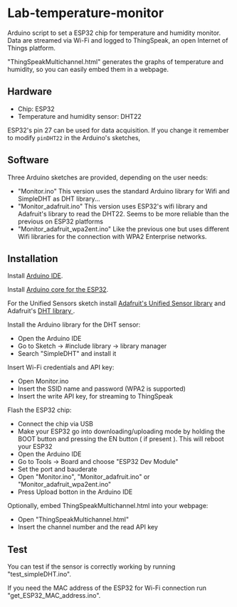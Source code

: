 # Lab-temperature-monitor
Arduino script to set a ESP32 chip for temperature and humidity monitor. Data are streamed via Wi-Fi and logged to ThingSpeak, an open Internet of Things platform.

"ThingSpeakMultichannel.html" generates the graphs of temperature and humidity, so you can easily embed them in a webpage.


Hardware
--------

  - Chip: ESP32
  - Temperature and humidity sensor: DHT22
    
ESP32's pin 27 can be used for data acquisition. If you change it remember to modify `pinDHT22` in the Arduino's sketches,

Software
-------- 
Three Arduino sketches are provided, depending on the user needs:

  - "Monitor.ino" This version uses the standard Arduino library for Wifi and SimpleDHT as DHT library... 
  - "Monitor_adafruit.ino" This version uses ESP32's wifi library and Adafruit's library to read the DHT22. Seems to be more reliable than the previous on ESP32 platforms
  - "Monitor_adafruit_wpa2ent.ino" Like the previous one but uses different Wifi libraries for the connection with WPA2 Enterprise networks.

Installation
------------

Install [Arduino IDE](https://www.arduino.cc/en/main/software).

Install [Arduino core for the ESP32](https://github.com/espressif/arduino-esp32).

For the Unified Sensors sketch install [Adafruit's Unified Sensor library](https://github.com/adafruit/Adafruit_Sensor)
and Adafruit's [ DHT library ](https://github.com/adafruit/DHT-sensor-library).

Install the Arduino library for the DHT sensor:

  - Open the Arduino IDE
  - Go to Sketch -> #include library -> library manager
  - Search "SimpleDHT" and install it


Insert Wi-Fi credentials and API key:

  - Open Monitor.ino
  - Insert the SSID name and password (WPA2 is supported)
  - Insert the write API key, for streaming to ThingSpeak

Flash the ESP32 chip:

  - Connect the chip via USB
  - Make your ESP32 go into downloading/uploading mode by holding the BOOT button and pressing the EN button ( if present ). This will reboot your ESP32
  - Open the Arduino IDE
  - Go to Tools -> Board and choose "ESP32 Dev Module"
  - Set the port and bauderate
  - Open "Monitor.ino", "Monitor_adafruit.ino" or "Monitor_adafruit_wpa2ent.ino"
  - Press Upload botton in the Arduino IDE

Optionally, embed ThingSpeakMultichannel.html into your webpage:

  - Open "ThingSpeakMultichannel.html"
  - Insert the channel number and the read API key


Test
----

You can test if the sensor is correctly working by running "test_simpleDHT.ino".

If you need the MAC address of the ESP32 for Wi-Fi connection run "get_ESP32_MAC_address.ino".
